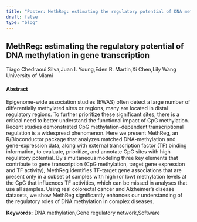```yaml
---
title: "Poster: MethReg: estimating the regulatory potential of DNA methylation in gene transcription"
draft: false
type: "blog"
---
```


## MethReg: estimating the regulatory potential of DNA methylation in gene transcription
Tiago Chedraoui Silva,Juan I. Young,Eden R. Martin,Xi Chen,Lily Wang
University of Miami
#### Abstract

Epigenome-wide association studies (EWAS) often detect a large number of differentially methylated sites or regions, many are located in distal regulatory regions. To further prioritize these significant sites, there is a critical need to better understand the functional impact of CpG methylation. Recent studies demonstrated CpG methylation-dependent transcriptional regulation is a widespread phenomenon. Here we present MethReg, an R/Bioconductor package that analyzes matched DNA-methylation and gene-expression data, along with external transcription factor (TF) binding information, to evaluate, prioritize, and annotate CpG sites with high regulatory potential. By simultaneous modeling three key elements that contribute to gene transcription (CpG methylation, target gene expression and TF activity), MethReg identifies TF-target gene associations that are present only in a subset of samples with high (or low) methylation levels at the CpG that influences TF activities, which can be missed in analyses that use all samples. Using real colorectal cancer and Alzheimer’s disease datasets, we show MethReg significantly enhances our understanding of the regulatory roles of DNA methylation in complex diseases.



**Keywords:** DNA methylation,Gene regulatory network,Software
